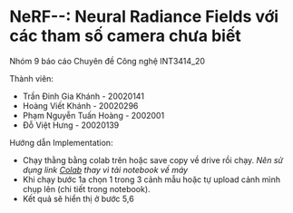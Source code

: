 # NeRF--: Neural Radiance Fields với các tham số camera chưa biết
Nhóm 9 báo cáo Chuyên đề Công nghệ INT3414_20

Thành viên:
- Trần Đinh Gia Khánh - 20020141
- Hoàng Viết Khánh - 20020296
- Phạm Nguyễn Tuấn Hoàng - 2002001
- Đỗ Việt Hưng - 20020139

Hướng dẫn Implementation: 
- Chạy thằng bằng colab trên hoặc save copy về drive rồi chạy. *Nên sử dụng link [Colab](https://colab.research.google.com/drive/1jZrmq_m1I_VgSYgr1iC_k7OLm12Saut-?usp=sharing) thay vì tải notebook về máy*
- Khi chạy bước 1a chọn 1 trong 3 cảnh mẫu hoặc tự upload cảnh mình chụp lên (chi tiết trong notebook).
- Kết quả sẽ hiển thị ở bước 5,6
